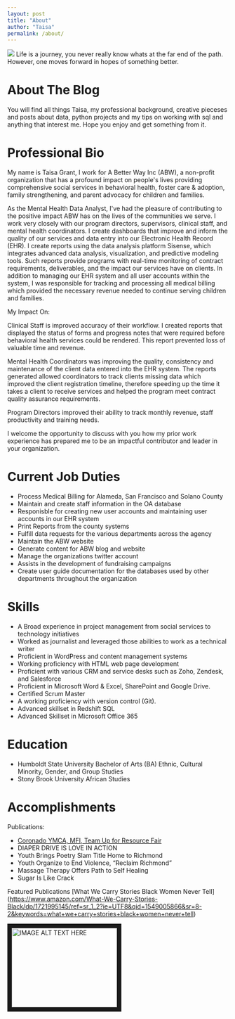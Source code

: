 ```yaml
---
layout: post
title: "About"
author: "Taisa"
permalink: /about/
---
```


<img src="/20160624_123258.jpg" />
Life is a journey, you never really know whats at the far end of the path. However, one moves forward in hopes of something better.

# About The Blog

You will find all things Taisa, my professional background, creative pieceses and posts about data, python projects and my tips on working with sql and anything that interest me. Hope you enjoy and get something from it.

# Professional Bio

My name is Taisa Grant, I work for A Better Way Inc (ABW), a non-profit organization that has a profound impact on people's lives providing comprehensive social services in behavioral health, foster care & adoption, family strengthening, and parent advocacy for children and families. 

As the Mental Health Data Analyst, I've had the pleasure of contributing to the positive impact ABW has on the lives of the communities we serve. I work very closely with our program directors, supervisors, clinical staff, and mental health coordinators. I create dashboards that improve and inform the quality of our services and data entry into our Electronic Health Record (EHR). I create reports using the data analysis platform Sisense, which integrates advanced data analysis, visualization, and predictive modeling tools. Such reports provide programs with real-time monitoring of contract requirements, deliverables, and the impact our services have on clients. In addition to managing our EHR system and all user accounts within the system, I was responsible for tracking and processing all medical billing which provided the necessary revenue needed to continue serving children and families.

My Impact On:

Clinical Staff is improved accuracy of their workflow. I created reports that displayed the status of forms and progress notes that were required before behavioral health services could be rendered. This report prevented loss of valuable time and revenue.

Mental Health Coordinators was improving the quality, consistency and maintenance of the client data 
entered into the EHR system. The reports generated allowed coordinators to track clients missing data which improved the client registration timeline, therefore speeding up the time it takes a client to receive services and helped the program meet contract quality assurance requirements. 

Program Directors improved their ability to track monthly revenue, staff productivity and training needs.

I welcome the opportunity to discuss with you how my prior work experience has prepared me to be an impactful contributor and leader in your organization.

# Current Job Duties
- Process Medical Billing for Alameda, San Francisco and Solano County
- Maintain and create staff information in the OA database
- Responisble for creating new user accounts and maintaining user accounts in our EHR system 
- Print Reports from the county systems 
- Fulfill data requests for the various departments across the agency
- Maintain the ABW website
- Generate content for ABW blog and website
- Manage the organizations twitter account
- Assists in the development of fundraising campaigns
- Create user guide documentation for the databases used by other departments throughout the organization

# Skills

- A Broad experience in project management from social services to technology initiatives
- Worked as journalist and leveraged those abilities to work as a technical writer
- Proficient in WordPress and content management systems
- Working proficiency with HTML web page development
- Proficient with various CRM and service desks such as Zoho, Zendesk, and Salesforce
- Proficient in Microsoft Word & Excel, SharePoint and Google Drive. 
- Certified Scrum Master 
- A working proficiency with version control (Git).
- Advanced skillset in Redshift SQL
- Advanced Skillset in Microsoft Office 365 

# Education

- Humboldt State University Bachelor of Arts (BA) Ethnic, Cultural Minority, Gender, and Group Studies
- Stony Brook University     African Studies

# Accomplishments
Publications:
- [Coronado YMCA, MFI, Team Up for Resource Fair](https://richmondpulse.org/2012/07/16/coronado-ymca-mfi-team-up-for-resource-fair/)
- DIAPER DRIVE IS LOVE IN ACTION 
- Youth Brings Poetry Slam Title Home to Richmond 
- Youth Organize to End Violence, “Reclaim Richmond” 
- Massage Therapy Offers Path to Self Healing 
- Sugar Is Like Crack

Featured Publications
[What We Carry Stories Black Women Never Tell] (https://www.amazon.com/What-We-Carry-Stories-Black/dp/1721995145/ref=sr_1_2?ie=UTF8&qid=1549005866&sr=8-2&keywords=what+we+carry+stories+black+women+never+tell)

<img src="http://taisagrant.com/Stories%20Black%20Women%20Never%20Tell%20Image.jpg" 
alt="IMAGE ALT TEXT HERE" width="240" height="180" border="10">


